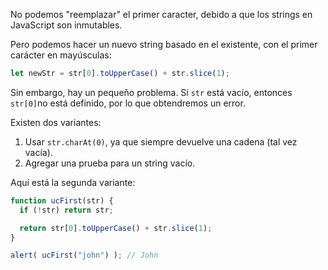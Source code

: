 No podemos "reemplazar" el primer caracter, debido a que los strings en JavaScript son inmutables.

Pero podemos hacer un nuevo string basado en el existente, con el primer carácter en mayúsculas:

```js
let newStr = str[0].toUpperCase() + str.slice(1);
```

Sin embargo, hay un pequeño problema. Si `str` está vacío, entonces `str[0]`no está definido, por lo que obtendremos un error.

Existen dos variantes:

1. Usar `str.charAt(0)`, ya que siempre devuelve una cadena (tal vez vacía).
2. Agregar una prueba para un string vacío.

Aquí está la segunda variante:

```js run
function ucFirst(str) {
  if (!str) return str;

  return str[0].toUpperCase() + str.slice(1);
}

alert( ucFirst("john") ); // John
```

